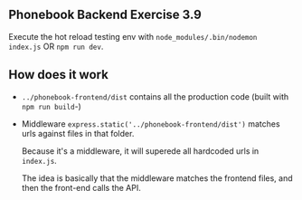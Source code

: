 ## Phonebook Backend Exercise 3.9

Execute the hot reload testing env with ``node_modules/.bin/nodemon index.js`` OR ``npm run dev``.


## How does it work

- `../phonebook-frontend/dist` contains all the production code (built with `npm run build`-)
- Middleware `express.static('../phonebook-frontend/dist')` matches urls against files in that folder.

    Because it's a middleware, it will superede all hardcoded urls in `index.js`.

    The idea is basically that the middleware matches the frontend files, and then the front-end calls the API.
